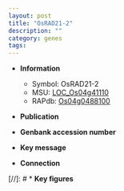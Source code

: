 ```yaml
---
layout: post
title: "OsRAD21-2"
description: ""
category: genes
tags: 
---
```


* **Information**  
    + Symbol: OsRAD21-2  
    + MSU: [LOC_Os04g41110](http://rice.uga.edu/cgi-bin/ORF_infopage.cgi?orf=LOC_Os04g41110)  
    + RAPdb: [Os04g0488100](http://rapdb.dna.affrc.go.jp/viewer/gbrowse_details/irgsp1?name=Os04g0488100)  

* **Publication**  

* **Genbank accession number**  

* **Key message**  

* **Connection**  

[//]: # * **Key figures**  


